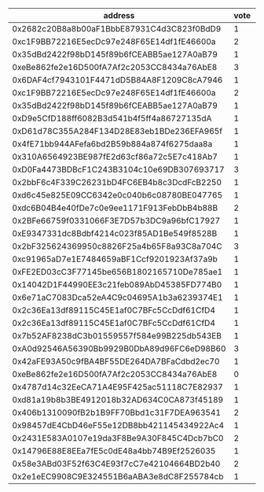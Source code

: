 address|vote|timestamp|signature
---|---|---|---
0x2682c20B8a8b00aF1BbbE87931C4d3C823f0BdD9|1|1599486827|0x4885dc2e9d7fb4f8eceac8be4aac798e7a74a52c62b3e197896bfc43ee73b944713cb863370bf0de6a2e72e2bb7b49832d4c7f512598c7b1272f777cf0c4637e1b
0xc1F9BB72216E5ecDc97e248F65E14df1fE46600a|2|1599487265|0x0336501ef68367f3a5063620fd24784ebb56b2da6b04a44161520718a93ba9a66030a3d5efdd2a68852588a996eb1f60349e01df925cf2427d58dbc1ffe2d4c61c
0x35dBd2422f98bD145f89b6fCEABB5ae127A0aB79|1|1599487300|0x86a98f1691969826b1ea71f7453536236657fcca1d42f79e511f3e7f688298bb779230b2ed2a3ee0abd5729aa8ed36d9f67282bdc7984572bd1ba4683537a2921c
0xeBe862fe2e16D500fA7Af2c2053CC8434a76AbE8|3|1599488535|0xd66ab01736bdcba75cc044d32c7af3e23d653d1f6267fe36d76134873db447e94d1d1564ec2f9b981d3ab5945fa33ad9a78e7a71c60470588c23939933e274e01b
0x6DAF4cf7943101F4471dD5B84A8F1209C8cA7946|1|1599491670|0xd5c220caf467cdb54be7b76211eb59873236ec9aa32579eb589652d9548471ba47bc6c5230884c1c6ce6476042407323b14c156a0560df8d92048018aea3e2e91b
0xc1F9BB72216E5ecDc97e248F65E14df1fE46600a|2|1599492075|0x7dc4e98234834e457c02cb7c4958c9f5d1d9231129b450121c89400253930f6d3b35cf1c537f93be5866a691d5662384f36d206a8a0ec022893a4425963b31f11c
0x35dBd2422f98bD145f89b6fCEABB5ae127A0aB79|1|1599492095|0x5b8a041419fd4a38f5202d5bb32efcab59573e7707ceb24a98d4b2baab771762512f0c023097e0fcf90f1a37637303fbef35cfefdddd9267c8c771743cc357031c
0xD9e5CfD188ff6082B3d541b4f5ff4a86727135dA|1|1599492382|0xa76b12e94a1b539b7d8685c5002cdef6de4f054d4d1b8b9c69e0d5d9262adf5a0ed92b5872d2b6f280d3766ff15ee642dc3198768ac1cb3f522493e4b081930f1b
0xD61d78C355A284F134D28E83eb1BDe236EFA965f|1|1599492473|0x9d709f6c056bd955a18eaddda47cb5b2713c4f6726b849573d4eee517c46c83d1cd2d11423c03f7eff63959a7f43976a62ca572fe3197aba50c87491836ad1cf1b
0x4fE71bb944AFefa6bd2B59b884a874f6275daa8a|1|1599492568|0x673c6316d97dbb1f6aad4d94dc0f574178e7ceac8f35d2dfa6265727d7a1c9f505688429e301aa5db6ff3e4da808274a3d86cec5b4cb2c05959bb9df556317d71b
0x310A6564923BE987fE2d63cf86a72c5E7c418Ab7|1|1599492632|0x5524d2f9710093571a110d0f133076be44564907d095d8344661097eba0594a76135debe549428bd3e77f133945f50f1b97e241999b0f64c1a74315876dd3a0a1b
0xD0Fa4473BDBcF1C243B3104c10e69DB307693717|3|1599492981|0xeca7650c059b90fed8a29b75bb56b6fe9bfbec1ffac657eccf9efa3d2b83862467e02583061de8198ccbe2b67bb54c5104e1689f36ea90c12c16b28367a0115a1b
0x2bbF6c4F339C26231bD4FC6EB4b8c3DcdFcB2250|1|1599493050|0x343217730d9697c06a4163955c4ad23aa64e1555e4611c5b64efe9c633361d6d44f7a0ea0670b3269097a609ff93ba197f1867472e4e0a06b9da9c8e20671f9d1c
0xd6c45e825E09CC6342e0c040b6c08780BE047765|1|1599493296|0xfc7b4f217c0fbd2dab8354220646405ff129f692dbcebaa1c87354eee2b9943d46c1a70b33214ffedee919a320a26029d40070780eeecc39c165e3bef8607e431c
0xdc6B04B4e40fDe7c0e9ee1171F913FebDbB4b88B|2|1599493382|0x3822328268f20a59db89ff9509888df0bfe75417afde2851b7608166520e32fa0ee93fb13c9dd31013fa44d618d781d8f3fa90c7c9daa600265e1ccaf7f0d4111b
0x2BFe66759f0331066F3E7D57b3DC9a96bfC17927|1|1599493390|0x5314368f9dd85b829b944a6909816a62243c611eb50d8ac9120149342568819475ba53d81eed898950b78b47e5c04b293399d2c9bc4b0040760e9a9a587fef101b
0xE9347331dc8Bdbf4214c023f85AD1Be549f8528B|1|1599493430|0xf0d1722739d1ce0f5a23ac3a05fc810089edf9ee7627068ea39f459d86450b205f2a8610b2e33a6a8b69282f252b03ebf280a05f1ab5bbcac3ac6ccee19f37551b
0x2bF325624369950c8826F25a4b65F8a93C8a704C|3|1599493687|0xbe4223af3b3d83847ea28fab8ba711173145f2ad44303f9ef815f823a5a5ae07260c93c788460ce218e623e6dd1105d6580f795c685b7d790331118ef623b8091c
0xc91965aD7e1E7484659aBF1Ccf9201923Af37a9b|1|1599493683|0x7786d59f3847e1cfc823a21d225c396634c0f17312ad2f8cc3588b235813a2c74f379b64d3ddc3661c3b691299c7dd29e0afda37108dc00f10be2ccb5fbd2e751c
0xFE2ED03cC3F77145be656B1802165710De785ae1|1|1599493821|0x4eb0cf6ff875d5501f7aa7f98b3785b9cae51f8e1544a30cf0961ca6b91b271d5f7a39c63496e276820c238763e353721e32e876e22ab144aa47dbefd6d990a31b
0x14042D1F44990EE3c21feb089AbD45385FD774B0|1|1599493871|0x611b2954481593a5010ff456bd1c8fb81106a55efff80771f9e5ae705794bd1653dd9de3f51db89d458e308008615dd357afbc25d68d4210fdb1da2a1a56f91a1b
0x6e71aC7083Dca52eA4C9c04695A1b3a6239374E1|1|1599494618|0x6900ba906cbc27093f3aa3aeff15e2577f6296bdf658751ee67887646f8eb0d229d131a867fae2928e42684a6c9e1d0459a683c05d57f46c4a822d33902190991c
0x2c36Ea13df89115C45E1af0C7BFc5CcDdf61CfD4|1|1599494691|0x4d0d7a42553d32a603734903ae1c32d1a66cc88f78b7abe9bbafa5972821fafb08773363fa752edac69eb907287a06b1f3fd43ccccd97ad8a5298b27ba39dbf11b
0x2c36Ea13df89115C45E1af0C7BFc5CcDdf61CfD4|1|1599494815|0x2e03425782f31df72c4433c0884add19a9dac2b5337068748415ebdb3e2fa94918c80295c19701826aa539f95e37f6441978b4eb666f5371b0100ccb5d00d95c1c
0x7b52AF8238dC3b01559557f584e99B225db543EB|1|1599495569|0x3015650d435c2684ce5e15de088cc2d0251b2a464867108773d3e6adbb9d0303681722ce6d207a0e68e825fe8754c10c5eed4eab1882b7ad5abb981d570f711d1b
0xA0d92546A56390Bb9929B0DbA89d96FC6eD98B60|3|1599495584|0x1a8dba3387eb221bcedf6baa24f9efe714aac4dab72763973a20d5e5ae7ce1d276e9ce0f9c701ee1df923d8ed4c05496b861785322c3c636f7674e2aa5af2da91b
0x42aFE93A50c9fBA4BF55DE264DA7BFaCdbd2ec70|1|1599496433|0xe20f6dadff2744602dda7693d1eac2d9a62b44da064403a674e2c33ef2d7bce474f78e1774a2b3350a6025953f3e6e2e93a07e38436df7fb911d2f29cc6db3651c
0xeBe862fe2e16D500fA7Af2c2053CC8434a76AbE8|0|1599496740|0xb7f03d659c258bfe104a5282f2543cf8c21d817db9c652ab4a06c8ee98b1d2c215c146d7eb45ca393a7e4aa7a7b51759e17995deadde5d3d26a89d36a3e33ff61b
0x4787d14c32EeCA71A4E95F425ac51118C7E82937|1|1599497882|0x8406fe8ebaa77e784167b6c84ff4b1be557e7c9d58b37a0c1b442f4df0eafbd5600b4998bbd68d884df5883262921d7a00b76ef64ca82c75d4f12017744604fd1c
0xd81a19b8b3BE4912018b32AD634C0CA873f45189|1|1599501438|0x61a3ae93219f47667450106fabc0071f30446ba0a4d2c9ce8508997b66a980f153955b3ec55f2d5362558db087a55bb0b96587aaff0eba27f627a1afa878af071b
0x406b1310090fB2b1B9FF70Bbd1c31F7DEA963541|2|1599502180|0x80fa4d01aa41021a9fe27451f73b691e54d4575f9891236c99cf35db22633ff52fe7b5aa90b3bf38eb7b73c75c36e176aa0b7bacc5801095cb577c9c7f1bc9c81c
0x98457dE4CbD46eF55e12DB8bb421145434922Ac4|1|1599506117|0xc8c70e3e032cc709a5a939469035082a3058c49506e88cdb3f06e8f179858ee73cf1a19a88337cf908615d28c553ca15b3c99d9b7414c3c235603939021209281c
0x2431E583A0107e19da3F8Be9A30F845C4Dcb7bC0|2|1599508997|0x6602bb97fb045a3169bd36935db55e652648ca29eb54ee4bf74cf19d6a964596737c0a8f586226b8505ca6739d4aa2383c6e973d83311f7b6ea1b0634773baf71b
0x14796E88E8EEa7fE5c0dE48a4bb74B9Ef2526035|1|1599523055|0x0b55bafb11e5634870017608c35c935164ed54718258cfc3c42471555e81322078d84771daefa61cc91d22cac5669e100da75213775b42b40080b9ec68bf828c1c
0x58e3ABd03F52f63C4E93f7cC7e42104664BD2b40|2|1599523338|0x9ce968ce964ba59f601bf954bb6dd3da48a495b058b9e87fdba65a1bee098cf97c8f108d41b64c4f779b7060eb216220ae9b8d81a4ff678cd380437879b899ab1b
0x2e1eEC9908C9E324551B6aABA3e8dC8F255784cb|1|1599524838|0x76fbb5a8d145699b7ed6a0725d547acd905a36830b42b35191e443cf344de5090970541fae807d54992849e1e442d48fb4147c1ecb114a92b3f4ed91f0bee4e21b